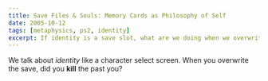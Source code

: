 ```yaml
---
title: Save Files & Souls: Memory Cards as Philosophy of Self
date: 2005-10-12
tags: [metaphysics, ps2, identity]
excerpt: If identity is a save slot, what are we doing when we overwrite?
---
```


We talk about *identity* like a character select screen. When you overwrite the save, did you **kill** the past you?
